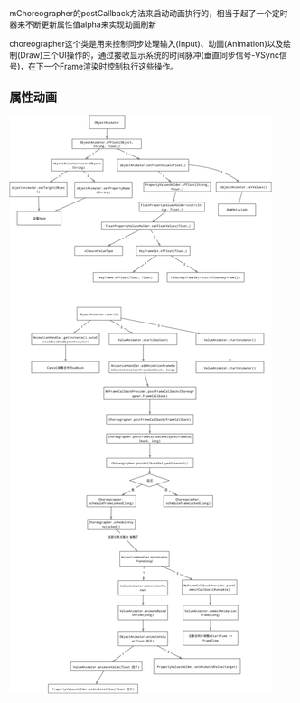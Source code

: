 mChoreographer的postCallback方法来启动动画执行的，相当于起了一个定时器来不断更新属性值alpha来实现动画刷新

choreographer这个类是用来控制同步处理输入(Input)、动画(Animation)以及绘制(Draw)三个UI操作的，通过接收显示系统的时间脉冲(垂直同步信号-VSync信号)，在下一个Frame渲染时控制执行这些操作。

## 属性动画
![image](../img/objectAnimatorimg.jpg)